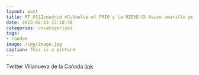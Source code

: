 ```yaml
---
layout: post
title: RT @112cmadrid ❄️🧣¡Vuelve el FRÍO y la NIEVE!🟡 Aviso amarillo por previsión de @AEMET_Madrid de acumulación de nieve de hasta...
date: 2023-02-23 13:18:48
categories: uncategorized
tags:
- random
image: /img/image.jpg
caption: This is a picture
---
```

Twitter Villanueva de la Cañada [link](https://twitter.com/AytoVDLCanada/status/1628412366885978117)
